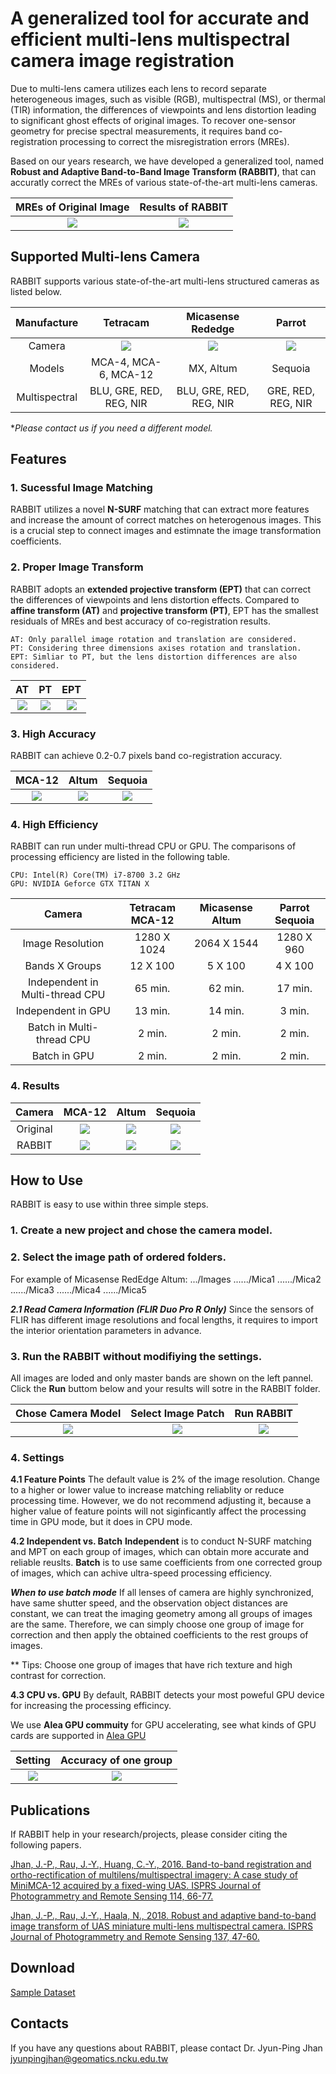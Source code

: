 
# A generalized tool for accurate and efficient multi-lens multispectral camera image registration


Due to multi-lens camera utilizes each lens to record separate heterogeneous images, such as visible (RGB), multispectral (MS), or thermal (TIR) information, the differences of viewpoints and lens distortion leading to significant ghost effects of original images. To recover one-sensor geometry for precise spectral measurements, it requires band co-registration processing to correct the misregistration errors (MREs).

Based on our years research, we have developed a generalized tool, named **Robust and Adaptive Band-to-Band Image Transform (RABBIT)**, that can accuratly correct the MREs of various state-of-the-art multi-lens cameras. 
 
MREs of Original Image | Results of RABBIT
:------------: | :-------------:
 ![](/Images/Altum_MRE.png) |![](/Images/Altum_Co.png) 
 
<!--more-->

## Supported Multi-lens Camera 
RABBIT supports various state-of-the-art multi-lens structured cameras as listed below.<br>

Manufacture|Tetracam | Micasense Rededge | Parrot 
:------------: |:------------: | :-------------: | :------------: 
 Camera|![](/Images/MCA_12.png) |![](/Images/Altum.png)|![](/Images/Sequoia.png) 
 Models|MCA-4, MCA-6, MCA-12|MX, Altum|Sequoia|Duo Pro R
 Multispectral| BLU, GRE, RED, REG, NIR|BLU, GRE, RED, REG, NIR| GRE, RED, REG, NIR|RGB + TIR

**Please contact us if you need a different model.*
## Features
### 1. Sucessful Image Matching
 RABBIT utilizes a novel **N-SURF** matching that can extract more features and increase the amount of correct matches on heterogenous images. This is a crucial step to connect images and estimnate the image transformation coefficients.
 

### 2. Proper Image Transform
  RABBIT adopts an **extended projective transform (EPT)** that can correct the differences of viewpoints and lens distortion effects. Compared to **affine transform (AT)** and **projective transform (PT)**, EPT has the smallest residuals of MREs and best accuracy of co-registration results.
  
	AT: Only parallel image rotation and translation are considered.
	PT: Considering three dimensions axises rotation and translation.
	EPT: Simliar to PT, but the lens distortion differences are also considered.

AT| PT| EPT
:------------: | :-------------: | :-------------:
 ![](/Images/AT.png) |![](/Images/PT.png)|![](/Images/EPT.png)
### 3. High Accuracy
 RABBIT can achieve 0.2-0.7 pixels band co-registration accuracy.
 
MCA-12| Altum| Sequoia
:------------: | :-------------: | :-------------:
![](/Images/Accuracy_MCA.png)|![](/Images/Accuracy_Altum.png)|![](/Images/Accuracy_Sequoia.png)
### 4. High Efficiency
RABBIT can run under multi-thread CPU or GPU. The comparisons of processing efficiency are listed in the following table.	

	CPU: Intel(R) Core(TM) i7-8700 3.2 GHz
	GPU: NVIDIA Geforce GTX TITAN X   
    
Camera|Tetracam MCA-12| Micasense Altum |Parrot Sequoia 
:------------: | :-------------: | :-------------:| :-------------:
Image Resolution| 1280 X 1024 | 2064 X 1544 | 1280 X 960 
 Bands X Groups|12 X 100|5 X 100|4 X 100
 Independent in Multi-thread CPU|65 min.|62 min.|17 min.
 Independent in GPU|13 min.|14 min.|3 min.
 Batch in Multi-thread CPU|2 min.|2 min.|2 min.
 Batch in GPU|2 min.|2 min.|2 min.
 
### 4. Results
Camera|MCA-12 | Altum| Sequoia 
:------------: |:------------: | :-------------: | :------------: 
 Original|![](/Images/MCA_Original.gif) |![](/Images/Altum_Original.gif)|![](/Images/Sequoia_Original.gif) 
 RABBIT |![](/Images/MCA_RABBIT.gif) |![](/Images/Altum_RABBIT.gif)|![](/Images/Sequoia_RABBIT.gif) 

## How to Use
RABBIT is easy to use within three simple steps.
### 1. Create a new project and chose the camera model.
### 2. Select the image path of ordered folders.
For example of Micasense RedEdge Altum:
.../Images
....../Mica1
....../Mica2
....../Mica3
....../Mica4
....../Mica5

***2.1 Read Camera Information (FLIR Duo Pro R Only)***
Since the sensors of FLIR has different image resolutions and focal lengths, it requires to import the interior orientation parameters in advance.

### 3. Run the RABBIT without modifiying the settings.
All images are loded and only master bands are shown on the left pannel. Click the **Run** buttom below and your results will sotre in the RABBIT folder. 

Chose Camera Model | Select Image Patch | Run RABBIT
:------------: | :-------------: | :------------:
 ![](/Images/NewPorject_1.png)|![](/Images/NewPorject_2.png)|![](/Images/Run.png) 
### 4. Settings<br>
**4.1 Feature Points**
  The default value is 2% of the image resolution. Change to a higher or lower value to increase matching reliablity or reduce processing time. However, we do not recommend adjusting it, because a higher value of feature points will not siginficantly affect the processing time in GPU mode, but it does in CPU mode.
  
**4.2 Independent vs. Batch**
**Independent** is to conduct N-SURF matching and MPT on each group of images, which can obtain more accurate and reliable reuslts.
**Batch** is to use same coefficients from one corrected group of images, which can achive ultra-speed processing efficiency. 

***When to use batch mode***
If all lenses of camera are highly synchronized, have same shutter speed, and the observation object distances are constant, we can treat the imaging geometry among all groups of images are the same. Therefore, we can simply choose one group of image for correction and then apply the obtained coefficients to the rest groups of images. 

** Tips: Choose one group of images that have rich texture and high contrast for correction.

**4.3 CPU vs. GPU**
By default, RABBIT detects your most poweful GPU device for increasing the processing efficincy. 

We use **Alea GPU commuity** for GPU accelerating, see what kinds of GPU cards are supported in [Alea GPU](http://www.aleagpu.com/release/3_0_4/doc/license.html)

Setting | Accuracy of one group
:------------: | :-------------: | 
 ![](/Images/Setting_1.png) |![](/Images/Setting_2.png)|
## Publications 
If RABBIT help in your research/projects, please consider citing the following papers. 

[Jhan, J.-P., Rau, J.-Y., Huang, C.-Y., 2016. Band-to-band registration and ortho-rectification of multilens/multispectral imagery: A case study of MiniMCA-12 acquired by a fixed-wing UAS. ISPRS Journal of Photogrammetry and Remote Sensing 114, 66-77.](http://dx.doi.org/10.1016/j.isprsjprs.2016.01.008)

[Jhan, J.-P., Rau, J.-Y., Haala, N., 2018. Robust and adaptive band-to-band image transform of UAS miniature multi-lens multispectral camera. ISPRS Journal of Photogrammetry and Remote Sensing 137, 47-60.](https://doi.org/10.1016/j.isprsjprs.2017.12.009)

## Download
[Sample Dataset](https://reurl.cc/WdevD9) 

## Contacts
If you have any questions about RABBIT, please contact Dr. Jyun-Ping Jhan
jyunpingjhan@geomatics.ncku.edu.tw  


